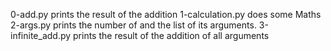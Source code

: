 0-add.py prints the result of the addition
1-calculation.py does some Maths
2-args.py prints the number of and the list of its arguments.
3-infinite_add.py prints the result of the addition of all arguments
